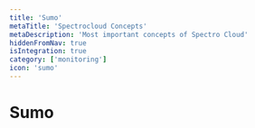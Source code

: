 ```yaml
---
title: 'Sumo'
metaTitle: 'Spectrocloud Concepts'
metaDescription: 'Most important concepts of Spectro Cloud'
hiddenFromNav: true
isIntegration: true
category: ['monitoring']
icon: 'sumo'
---
```


# Sumo
